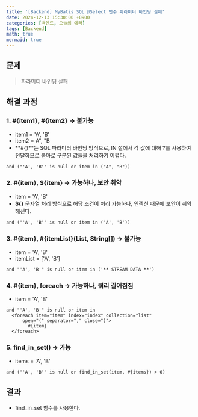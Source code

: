 ```yaml
---
title: '[Backend] MyBatis SQL @Select 변수 파라미터 바인딩 실패'
date: 2024-12-13 15:30:00 +0900
categories: [백엔드, 오늘의 에러]
tags: [Backend]
math: true
mermaid: true
---
```


## 문제
> 파라미터 바인딩 실패

## 해결 과정
### 1. #{item1}, #{item2} -> 불가능
- item1 = 'A', 'B'
- item2 = A", "B
- **#{}**는 SQL 파라미터 바인딩 방식으로, IN 절에서 각 값에 대해 ?를 사용하여 전달하므로 콤마로 구분된 값들을 처리하기 어렵다.
```
and ("'A', 'B'" is null or item in ("A", "B"))
```

### 2. #{item}, ${item} -> 가능하나, 보안 취약
- item = 'A', 'B'
- **${}** 문자열 처리 방식으로 해당 조건이 처리 가능하나, 인젝션 때문에 보안이 취약해진다.
```
and ("'A', 'B'" is null or item in ('A', 'B'))
```

### 3. #{item}, #{itemList}(List, String[]) -> 불가능
- item = 'A', 'B'
- itemList = ['A', 'B']
```
and "'A', 'B'" is null or item in ('** STREAM DATA **')
```

### 4. #{item}, foreach -> 가능하나, 쿼리 길어짐짐
- item = 'A', 'B'
```
and "'A', 'B'" is null or item in
  <foreach item="item" index="index" collection="list"
      open="(" separator="," close=")">
        #{item}
  </foreach>
```

### 5. find_in_set() -> 가능
- items = 'A', 'B'
```
and ("'A', 'B'" is null or find_in_set(item, #{items}) > 0)
```

## 결과
- find_in_set 함수를 사용한다.
